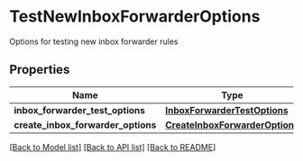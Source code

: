 # TestNewInboxForwarderOptions

Options for testing new inbox forwarder rules
## Properties
Name | Type | Description | Notes
------------ | ------------- | ------------- | -------------
**inbox_forwarder_test_options** | [**InboxForwarderTestOptions**](InboxForwarderTestOptions) |  | 
**create_inbox_forwarder_options** | [**CreateInboxForwarderOptions**](CreateInboxForwarderOptions) |  | 

[[Back to Model list]](../README#documentation-for-models) [[Back to API list]](../README#documentation-for-api-endpoints) [[Back to README]](../README)


